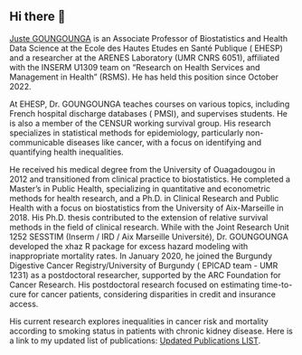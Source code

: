 ## Hi there 👋

<!--
**jgoungounga/jgoungounga** is a ✨ _special_ ✨ repository because its `README.md` (this file) appears on your GitHub profile.

Here are some ideas to get you started:

- 🔭 I’m currently working on ...
- 🌱 I’m currently learning ...
- 👯 I’m looking to collaborate on ...
- 🤔 I’m looking for help with ...
- 💬 Ask me about ...
- 📫 How to reach me: ...
- 😄 Pronouns: ...
- ⚡ Fun fact: ...
-->
[Juste GOUNGOUNGA](https://jgoungounga.github.io/) is an Associate Professor of Biostatistics and Health Data Science at the Ecole des Hautes Etudes en Santé Publique ( EHESP) and a researcher at the ARENES Laboratory (UMR CNRS 6051), affiliated with the INSERM U1309 team on “Research on Health Services and Management in Health” (RSMS). He has held this position since October 2022.

At EHESP, Dr. GOUNGOUNGA teaches courses on various topics, including French hospital discharge databases ( PMSI), and supervises students. He is also a member of the CENSUR working survival group. His research specializes in statistical methods for epidemiology, particularly non-communicable diseases like cancer, with a focus on identifying and quantifying health inequalities.

He received his medical degree from the University of Ouagadougou in 2012 and transitioned from clinical practice to biostatistics. He completed a Master’s in Public Health, specializing in quantitative and econometric methods for health research, and a Ph.D. in Clinical Research and Public Health with a focus on biostatistics from the University of Aix-Marseille in 2018. His Ph.D. thesis contributed to the extension of relative survival methods in the field of clinical research. While with the Joint Research Unit 1252 SESSTIM (Inserm / IRD / Aix Marseille Université), Dr. GOUNGOUNGA developed the xhaz R package for excess hazard modeling with inappropriate mortality rates. In January 2020, he joined the Burgundy Digestive Cancer Registry/University of Burgundy ( EPICAD team - UMR 1231) as a postdoctoral researcher, supported by the ARC Foundation for Cancer Research. His postdoctoral research focused on estimating time-to-cure for cancer patients, considering disparities in credit and insurance access.

His current research explores inequalities in cancer risk and mortality according to smoking status in patients with chronic kidney disease. Here is a link to my updated list of publications: [Updated Publications LIST](https://scholar.google.fr/citations?user=7h30AYwAAAAJ&hl=fr&oi=ao).

